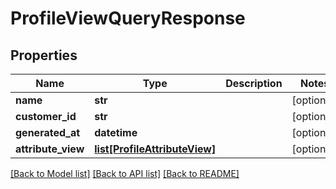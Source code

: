 # ProfileViewQueryResponse

## Properties
Name | Type | Description | Notes
------------ | ------------- | ------------- | -------------
**name** | **str** |  | [optional] 
**customer_id** | **str** |  | [optional] 
**generated_at** | **datetime** |  | [optional] 
**attribute_view** | [**list[ProfileAttributeView]**](ProfileAttributeView.md) |  | [optional] 

[[Back to Model list]](../README.md#documentation-for-models) [[Back to API list]](../README.md#documentation-for-api-endpoints) [[Back to README]](../README.md)


